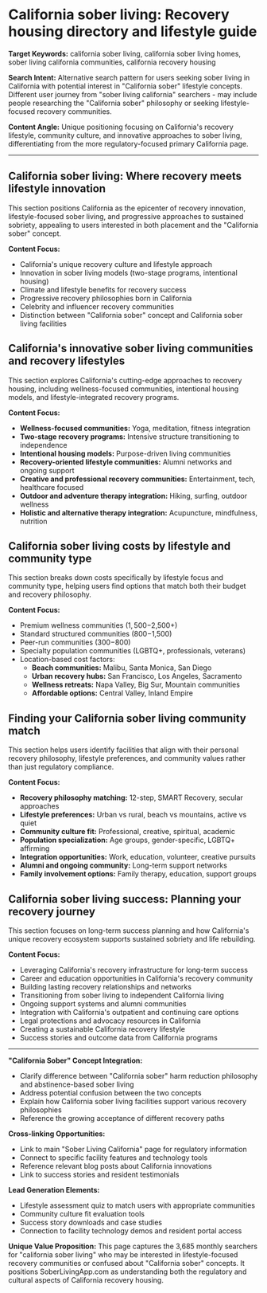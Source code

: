 # California sober living: Recovery housing directory and lifestyle guide

**Target Keywords:** california sober living, california sober living homes, sober living california communities, california recovery housing

**Search Intent:** Alternative search pattern for users seeking sober living in California with potential interest in "California sober" lifestyle concepts. Different user journey from "sober living california" searchers - may include people researching the "California sober" philosophy or seeking lifestyle-focused recovery communities.

**Content Angle:** Unique positioning focusing on California's recovery lifestyle, community culture, and innovative approaches to sober living, differentiating from the more regulatory-focused primary California page.

---

## California sober living: Where recovery meets lifestyle innovation

This section positions California as the epicenter of recovery innovation, lifestyle-focused sober living, and progressive approaches to sustained sobriety, appealing to users interested in both placement and the "California sober" concept.

**Content Focus:**
- California's unique recovery culture and lifestyle approach
- Innovation in sober living models (two-stage programs, intentional housing)
- Climate and lifestyle benefits for recovery success
- Progressive recovery philosophies born in California
- Celebrity and influencer recovery communities
- Distinction between "California sober" concept and California sober living facilities

## California's innovative sober living communities and recovery lifestyles

This section explores California's cutting-edge approaches to recovery housing, including wellness-focused communities, intentional housing models, and lifestyle-integrated recovery programs.

**Content Focus:**
- **Wellness-focused communities:** Yoga, meditation, fitness integration
- **Two-stage recovery programs:** Intensive structure transitioning to independence
- **Intentional housing models:** Purpose-driven living communities
- **Recovery-oriented lifestyle communities:** Alumni networks and ongoing support
- **Creative and professional recovery communities:** Entertainment, tech, healthcare focused
- **Outdoor and adventure therapy integration:** Hiking, surfing, outdoor wellness
- **Holistic and alternative therapy integration:** Acupuncture, mindfulness, nutrition

## California sober living costs by lifestyle and community type

This section breaks down costs specifically by lifestyle focus and community type, helping users find options that match both their budget and recovery philosophy.

**Content Focus:**
- Premium wellness communities ($1,500-$2,500+)
- Standard structured communities ($800-$1,500)  
- Peer-run communities ($300-$800)
- Specialty population communities (LGBTQ+, professionals, veterans)
- Location-based cost factors:
  - **Beach communities:** Malibu, Santa Monica, San Diego
  - **Urban recovery hubs:** San Francisco, Los Angeles, Sacramento
  - **Wellness retreats:** Napa Valley, Big Sur, Mountain communities
  - **Affordable options:** Central Valley, Inland Empire

## Finding your California sober living community match

This section helps users identify facilities that align with their personal recovery philosophy, lifestyle preferences, and community values rather than just regulatory compliance.

**Content Focus:**
- **Recovery philosophy matching:** 12-step, SMART Recovery, secular approaches
- **Lifestyle preferences:** Urban vs rural, beach vs mountains, active vs quiet
- **Community culture fit:** Professional, creative, spiritual, academic
- **Population specialization:** Age groups, gender-specific, LGBTQ+ affirming
- **Integration opportunities:** Work, education, volunteer, creative pursuits
- **Alumni and ongoing community:** Long-term support networks
- **Family involvement options:** Family therapy, education, support groups

## California sober living success: Planning your recovery journey

This section focuses on long-term success planning and how California's unique recovery ecosystem supports sustained sobriety and life rebuilding.

**Content Focus:**
- Leveraging California's recovery infrastructure for long-term success
- Career and education opportunities in California's recovery community
- Building lasting recovery relationships and networks
- Transitioning from sober living to independent California living
- Ongoing support systems and alumni communities
- Integration with California's outpatient and continuing care options
- Legal protections and advocacy resources in California
- Creating a sustainable California recovery lifestyle
- Success stories and outcome data from California programs

---

**"California Sober" Concept Integration:**
- Clarify difference between "California sober" harm reduction philosophy and abstinence-based sober living
- Address potential confusion between the two concepts
- Explain how California sober living facilities support various recovery philosophies
- Reference the growing acceptance of different recovery paths

**Cross-linking Opportunities:**
- Link to main "Sober Living California" page for regulatory information
- Connect to specific facility features and technology tools
- Reference relevant blog posts about California innovations
- Link to success stories and resident testimonials

**Lead Generation Elements:**
- Lifestyle assessment quiz to match users with appropriate communities
- Community culture fit evaluation tools
- Success story downloads and case studies
- Connection to facility technology demos and resident portal access

**Unique Value Proposition:**
This page captures the 3,685 monthly searchers for "california sober living" who may be interested in lifestyle-focused recovery communities or confused about "California sober" concepts. It positions SoberLivingApp.com as understanding both the regulatory and cultural aspects of California recovery housing.